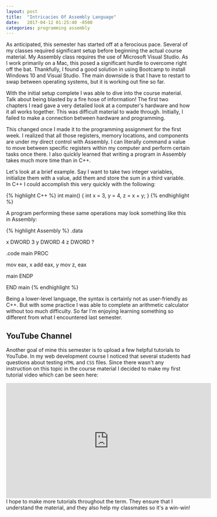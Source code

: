 ```yaml
---
layout: post
title:  "Intricacies Of Assembly Language"
date:   2017-04-12 01:25:40 -0500
categories: programming assembly
---
```


As anticipated, this semester has started off at a ferocious pace. Several of my classes required significant setup before beginning the actual course material. My Assembly class requires the use of Microsoft Visual Studio. As I work primarily on a Mac, this posed a significant hurdle to overcome right off the bat. Thankfully, I found a good solution in using Bootcamp to install Windows 10 and Visual Studio. The main downside is that I have to restart to swap between operating systems, but it is working out fine so far.

With the initial setup complete I was able to dive into the course material. Talk about being blasted by a fire hose of information! The first two chapters I read gave a very detailed look at a computer's hardware and how it all works together. This was difficult material to wade through. Initially, I failed to make a connection between hardware and programming. 

This changed once I made it to the programming assignment for the first week. I realized that all those registers, memory locations, and components are under my direct control with Assembly. I can literally command a value to move between specific registers within my computer and perform certain tasks once there. I also quickly learned that writing a program in Assembly takes much more time than in C++. 

Let's look at a brief example. Say I want to take two integer variables, initialize them with a value, add them and store the sum in a third variable.
In C++ I could accomplish this very quickly with the following:

{% highlight C++ %}
int main()
{
  int x = 3,
      y = 4,
      z = x + y;
}
{% endhighlight %}

A program performing these same operations may look something like this in Assembly: 

{% highlight Assembly %}
.data

  x     DWORD   3
  y     DWORD   4
  z     DWORD   ?

  .code
  main PROC

  mov   eax, x
  add   eax, y
  mov   z, eax

main ENDP

END main
{% endhighlight %}

Being a lower-level language, the syntax is certainly not as user-friendly as C++. But with some practice I was able to complete an arithmetic calculator without too much difficulty. So far I'm enjoying learning something so different from what I encountered last semester.

## YouTube Channel
Another goal of mine this semester is to upload a few helpful tutorials to YouTube. In my web development course I noticed that several students had questions about testing `HTML` and `CSS` files. Since there wasn't any instruction on this topic in the course material I decided to make my first tutorial video which can be seen here:
<iframe width="560" height="315" src="https://www.youtube.com/embed/nFvzhWFQdIk" frameborder="0" allowfullscreen></iframe>
I hope to make more tutorials throughout the term. They ensure that I understand the material, and they also help my classmates so it's a win-win!
